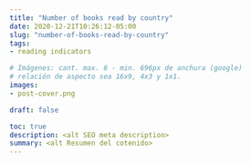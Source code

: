 ```yaml
---
title: "Number of books read by country"
date: 2020-12-21T10:26:12-05:00
slug: "number-of-books-read-by-country"
tags: 
- reading indicators

# Imágenes: cant. max. 6 - min. 696px de anchura (google)
# relación de aspecto sea 16x9, 4x3 y 1x1.
images: 
- post-cover.png

draft: false

toc: true
description: <alt SEO meta description>
summary: <alt Resumen del cotenido>
---
```


